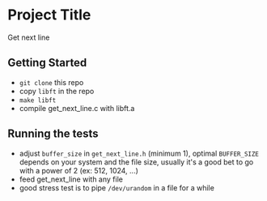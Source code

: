 # Project Title

Get next line

## Getting Started

- ```git clone``` this repo
- copy ```libft``` in the repo
- ```make libft```
- compile get_next_line.c with libft.a

## Running the tests

- adjust ```buffer_size``` in ```get_next_line.h``` (minimum 1), optimal ```BUFFER_SIZE``` depends on your system and the file size, usually it's a good bet to go with a power of 2 (ex: 512, 1024, ...)
- feed get_next_line with any file
- good stress test is to pipe ```/dev/urandom``` in a file for a while
